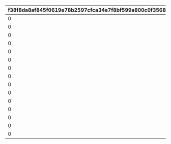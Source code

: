 |f38f8da8af845f0619e78b2597cfca34e7f8bf599a800c0f3568d50bc1292b2e|f11ab4348d257a5d40bb56f3965c01aac94c5d1a3ddfcefce6a62e2a7df4885a|56a377bd0f822c408c20ccc93382a34ff980efc77f8cdd092c1f9dc2ea53115a|a5e91296fccac6645f674783c6af1256571519018ab239dec61c5c879ec44b75|7cc5c56b1bedab3b54b0e9f7747563d7803ede1a12c7dfc85396eed1cb53b54c|c5858c0f89286786ace690307276e80abb4587bddf326097cd99f98daaed0aea|6bd8c3c6f09c885c5e871dc93412e6a171cff6dbda26fd51ed0ce1d2c911e8a7|c45378bafac128313808ba93333a8f35d8a872f25a0bc89aba56c0dc171e964f|05370d42e3e68bbe798a38f49dafa5a5f3e4e101805c1f4e9a44ce0891182990|22518c3673cc7f67fe297cff5a9a98f63fe290e6cc69415e8e39504752104a50|152dd8825341d6870d2f6ded6f8e855009db50927be80e4fcefb1d654e876045|1b6c7933c5f3866f313ebf69e56048d26bc22e5ad562e71e8df36ecbf63a659a|2ff3b40f16e30310e4cdc44809617b4da5b85c19d3d48524ff65654485491faf|2472459b6b6101ce0b1d53f46618b7d4566a677601f35b97899f07d52a0185c2|c78517a28a758b6bbc83b593b2b63a4dbb35819c2f25c68f60afb01f18a6fd59|c283420f97973d4ec805ad1f8f012b12b0d3a6b4e883a95eeea509f0b1c50e44|c333cb0ce2827d5219466dfb39ec723cb9caa8add889fd5a6a0ce65209d64a35|d62eae645f6b6ccc778e1dbb5a6a7ab3025c66c627107bdee11e85e15c6fd59b|d9a39ee7062eb54f862b2d9386539f6b4d474ee148da3397f976f4acc6127610|
| --- | --- | --- | --- | --- | --- | --- | --- | --- | --- | --- | --- | --- | --- | --- | --- | --- | --- | --- |
|0|2|1002200|0|2000000|50|12|0|80|2|50|20004|0|0|1|0|23001|1|94002|
|0|2|1002200|0|1600000|100|12|0|80|2|40|20004|0|0|2|0|23001|51|94002|
|0|2|1002200|0|1400000|200|12|0|60|2|40|20004|0|0|3|0|23001|101|94002|
|0|2|1002200|0|1200000|500|12|0|60|2|35|20004|0|0|4|0|23001|201|94002|
|0|2|1002200|0|1000000|1000|12|0|40|2|35|20004|0|0|5|0|23001|501|94002|
|0|2|1002200|0|800000|1500|12|0|40|2|30|20004|0|0|6|0|23001|1001|94002|
|0|2|1002200|0|600000|2000|12|0|40|2|25|20004|0|0|7|0|23001|1501|94002|
|0|2|1002200|0|600000|3000|12|0|80|2|25|20003|0|0|8|0|23001|2001|94002|
|0|2|1002200|0|400000|5000|12|0|60|2|20|20003|0|0|9|0|23001|3001|94002|
|0|2|1002200|0|300000|10000|12|0|40|2|15|20003|0|0|10|0|23001|5001|94002|
|0|2|1002200|0|200000|100000|12|0|20|2|10|20003|0|0|11|0|23001|10001|94002|
|0|2|1002200|0|100000|200000|12|0|12|2|5|20003|0|0|12|0|23001|100001|94002|
|0|2|1002200|0|80000|300000|12|0|8|2|5|20003|0|0|13|0|23001|200001|94002|
|0|2|1002200|0|60000|400000|12|0|5|2|5|20003|0|0|14|0|23001|300001|94002|
|0|2|1002200|0|50000|-1|12|0|3|2|5|20003|0|0|15|0|23001|400001|94002|
